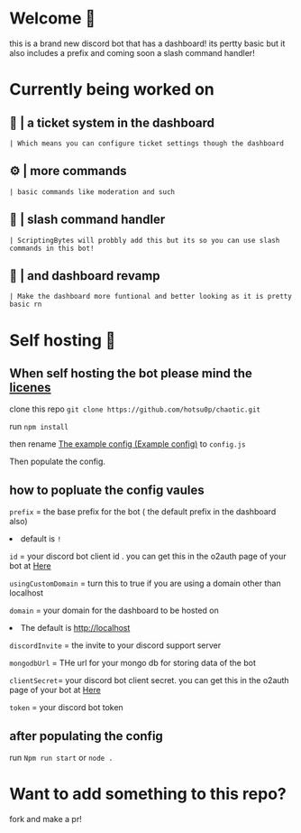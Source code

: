 # Welcome 👋

this is a brand new discord bot that has a dashboard! its pertty basic but it also includes a prefix and coming soon a slash command handler!

# Currently being worked on

## 🎫 | a ticket system in the dashboard

    | Which means you can configure ticket settings though the dashboard

## ⚙️ | more commands

    | basic commands like moderation and such

## 💫 | slash command handler

    | ScriptingBytes will probbly add this but its so you can use slash commands in this bot!

## 🌃 | and dashboard revamp

    | Make the dashboard more funtional and better looking as it is pretty basic rn

# Self hosting 🚀

## When self hosting the bot please mind the [licenes](./LICENSE)

clone this repo ```git clone https://github.com/hotsu0p/chaotic.git```

run ```npm install```

then rename [The example config (Example config)](./example.config.js) to `config.js`

Then populate the config.

## how to popluate the config vaules

`prefix` = the base prefix for the bot ( the default prefix in the dashboard also)
        <li> default is `!` </li>

`id` = your discord bot client id . you can get this in the o2auth page of your bot at [Here](https://discord.com/devlopers)

`usingCustomDomain` = turn this to true if you are using a domain other than localhost

`domain` = your domain for the dashboard to be hosted on
         <li>The default is <http://localhost> </li>

`discordInvite` = the invite to your discord support server

`mongodbUrl` = THe url for your mongo db for storing data of the bot

`clientSecret`=  your discord bot client secret. you can get this in the o2auth page of your bot at [Here](https://discord.com/devlopers)

`token` = your discord bot token

## after populating the config

run `Npm run start` or `node .`

# Want to add something to this repo?

  fork and make a pr!